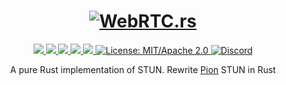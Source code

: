 <h1 align="center">
 <a href="https://webrtc.rs"><img src="./doc/webrtc.rs.png" alt="WebRTC.rs"></a>
 <br>
</h1>
<p align="center">
 <a href="https://github.com/webrtc-rs/stun/actions">
  <img src="https://github.com/webrtc-rs/stun/workflows/cargo/badge.svg">
 </a>
 <a href="https://codecov.io/gh/webrtc-rs/stun">
  <img src="https://codecov.io/gh/webrtc-rs/stun/branch/main/graph/badge.svg">
 </a>
 <a href="https://deps.rs/repo/github/webrtc-rs/stun">
  <img src="https://deps.rs/repo/github/webrtc-rs/stun/status.svg">
 </a>
 <a href="https://crates.io/crates/stun">
  <img src="https://img.shields.io/crates/v/stun.svg">
 </a>
 <a href="https://docs.rs/stun">
  <img src="https://docs.rs/stun/badge.svg">
 </a>
 <a href="https://doc.rust-lang.org/1.6.0/complement-project-faq.html#why-dual-mitasl2-license">
  <img src="https://img.shields.io/badge/license-MIT%2FApache--2.0-blue" alt="License: MIT/Apache 2.0">
 </a>
 <a href="https://discord.gg/4Ju8UHdXMs">
  <img src="https://img.shields.io/discord/800204819540869120?logo=discord" alt="Discord">
 </a>
</p>
<p align="center">
 A pure Rust implementation of STUN. Rewrite <a href="https://github.com/pion/stun/releases/tag/v0.3.5">Pion</a> STUN in Rust
</p>
